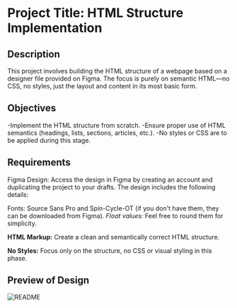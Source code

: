 # **Project Title: HTML Structure Implementation**

## **Description**
This project involves building the HTML structure of a webpage based on a designer file provided on Figma. The focus is purely on semantic HTML—no CSS, no styles, just the layout and content in its most basic form.


## **Objectives**
-Implement the HTML structure from scratch.
-Ensure proper use of HTML semantics (headings, lists, sections, articles, etc.).
-No styles or CSS are to be applied during this stage.

## **Requirements**
Figma Design: Access the design in Figma by creating an account and duplicating the project to your drafts. The design includes the following details:

Fonts: Source Sans Pro and Spin-Cycle-OT (if you don't have them, they can be downloaded from Figma).
*Float values:* Feel free to round them for simplicity.


**HTML Markup:**  Create a clean and semantically correct HTML structure.

**No Styles:** Focus only on the structure, no CSS or visual styling in this phase.

## **Preview of Design**

![README](https://github.com/user-attachments/assets/ae267f5e-883e-45e8-9c29-43d75396c432)



